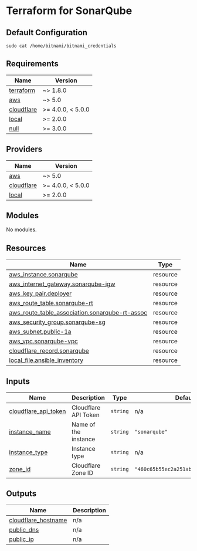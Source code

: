 # Terraform for SonarQube

## Default Configuration
```shell
sudo cat /home/bitnami/bitnami_credentials
```

<!-- BEGIN_TF_DOCS -->
## Requirements

| Name | Version |
|------|---------|
| <a name="requirement_terraform"></a> [terraform](#requirement\_terraform) | ~> 1.8.0 |
| <a name="requirement_aws"></a> [aws](#requirement\_aws) | ~> 5.0 |
| <a name="requirement_cloudflare"></a> [cloudflare](#requirement\_cloudflare) | >= 4.0.0, < 5.0.0 |
| <a name="requirement_local"></a> [local](#requirement\_local) | >= 2.0.0 |
| <a name="requirement_null"></a> [null](#requirement\_null) | >= 3.0.0 |

## Providers

| Name | Version |
|------|---------|
| <a name="provider_aws"></a> [aws](#provider\_aws) | ~> 5.0 |
| <a name="provider_cloudflare"></a> [cloudflare](#provider\_cloudflare) | >= 4.0.0, < 5.0.0 |
| <a name="provider_local"></a> [local](#provider\_local) | >= 2.0.0 |

## Modules

No modules.

## Resources

| Name | Type |
|------|------|
| [aws_instance.sonarqube](https://registry.terraform.io/providers/hashicorp/aws/latest/docs/resources/instance) | resource |
| [aws_internet_gateway.sonarqube-igw](https://registry.terraform.io/providers/hashicorp/aws/latest/docs/resources/internet_gateway) | resource |
| [aws_key_pair.deployer](https://registry.terraform.io/providers/hashicorp/aws/latest/docs/resources/key_pair) | resource |
| [aws_route_table.sonarqube-rt](https://registry.terraform.io/providers/hashicorp/aws/latest/docs/resources/route_table) | resource |
| [aws_route_table_association.sonarqube-rt-assoc](https://registry.terraform.io/providers/hashicorp/aws/latest/docs/resources/route_table_association) | resource |
| [aws_security_group.sonarqube-sg](https://registry.terraform.io/providers/hashicorp/aws/latest/docs/resources/security_group) | resource |
| [aws_subnet.public-1a](https://registry.terraform.io/providers/hashicorp/aws/latest/docs/resources/subnet) | resource |
| [aws_vpc.sonarqube-vpc](https://registry.terraform.io/providers/hashicorp/aws/latest/docs/resources/vpc) | resource |
| [cloudflare_record.sonarqube](https://registry.terraform.io/providers/cloudflare/cloudflare/latest/docs/resources/record) | resource |
| [local_file.ansible_inventory](https://registry.terraform.io/providers/hashicorp/local/latest/docs/resources/file) | resource |

## Inputs

| Name | Description | Type | Default | Required |
|------|-------------|------|---------|:--------:|
| <a name="input_cloudflare_api_token"></a> [cloudflare\_api\_token](#input\_cloudflare\_api\_token) | Cloudflare API Token | `string` | n/a | yes |
| <a name="input_instance_name"></a> [instance\_name](#input\_instance\_name) | Name of the instance | `string` | `"sonarqube"` | no |
| <a name="input_instance_type"></a> [instance\_type](#input\_instance\_type) | Instance type | `string` | n/a | yes |
| <a name="input_zone_id"></a> [zone\_id](#input\_zone\_id) | Cloudflare Zone ID | `string` | `"460c65b55ec2a251ab45cf8eedac4734"` | no |

## Outputs

| Name | Description |
|------|-------------|
| <a name="output_cloudflare_hostname"></a> [cloudflare\_hostname](#output\_cloudflare\_hostname) | n/a |
| <a name="output_public_dns"></a> [public\_dns](#output\_public\_dns) | n/a |
| <a name="output_public_ip"></a> [public\_ip](#output\_public\_ip) | n/a |
<!-- END_TF_DOCS -->
